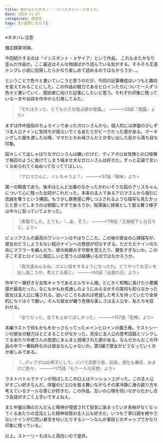 ```yaml
---
title: 愛がもたらすモノ -『インスタント・メサイア』
date: 2016-11-27
categories: 感想文
tags: [小説家になろう]
---
```


※ネタバレ注意

備忘録第18弾。


今回紹介するのは『インスタント・メサイア』という作品。
これもまたかなり歪んだ作品だ。ここ最近はそんな物語ばかり読んでいる気がする。そろそろ王道テンプレ小説に回帰したらかなり楽しめて読めるのではなかろうか...。

ということで色々と書いていこうと思うのだが、今回の記事構成はいつもと趣向を変えてみることにした。この作品の魅力であるヒロインたちについて一人ずつ色々と書いていく、既読者に向けた記事にしたいと思う。それぞれ印象に残っている一文や台詞を作中から引用してみた。

 

 

> 『それはきっと、とても小さな独占欲の発露。』
―――<28話『発露』より>

 まずは作中屈指のちょろインであったガロンさんから。個人的には序盤の少しずつ主人公ナインに気持ちが揺らいでくるあたりがピークだった感がある。マーキングした服を渡した以降、ママだとかお母さんだとか言い出した処から落ち目な印象。

図々しくて出しゃばりなガロンさんは嫌いだけど、ディアボロ女性陣との口喧嘩で毎回のように負けてしまう噛ませ犬なガロンさんは好きだ。ずっと正論で言いくるめられてぐぬぬってなっててほしい。


> 『アロマさんに、バレちゃうよ？』
―――<37話『顛末』より>

第一の餌食であり、後半ほとんど出番のなかったかわいそうな狐のアリスちゃんについて心に残った台詞がこれだった。本来の主人であるアロマさんから強引に忠誠を奪うという構図。もう少し罪悪感に押しつぶされるような描写も見たかったと思ってしまうのは倒錯しすぎであろうか。陥落後に姉弟として振る舞う様子は中々に狂っていてよかった。
 

> 『素敵でした。とても』『…あ、そう』
―――<118話『王妹殿下との日々３』より>

ピュリアさんの最高のワンシーンはやはりここだ。この後の彼女の心理描写が、彼女のどうしようもない程のナインへの懸想が切なすぎる。ただただナインのためにマフラーを編んだり、彼の故郷の子守歌を覚えたり、健気すぎないか。この子こそ正ヒロインに相応しいと思う人は結構いるのではなかろうか。


>『貴方達みんなね、ズルい目をするようになったわ。どうやってお互いを出し抜こうか、考えてる感じ』 
―――<60話『出発の日』より>

作中で一番好きな女性キャラであるエルちゃん様。とにかく知略に長けた小悪魔感が最高だった。なにもかもお見通しのようにみえるがその実何も知らなかった彼女は主人公に壊される。幼いところもあれば老成した考えを持っていたり全体的にちぐはぐで脆い。そんな彼女が纏う危険な美しさは主人公を、私たちを狂わせる。


>『全てだった。全てを止めてほしかった』 
―――<157話『恐怖』より>

本編ラストで何もかもをかっさらってったメインヒロインの魔王様。ラストシーンの彼女の魅力はとどまることがなかった。完全に主人公の思考回路とリンクしてるあたり作者さんの思惑にまんまと誘導された感がある。なんだかんだこの作品の中で一番純粋なのは彼女なんじゃないか。第2編で彼女がどうなっていくのか楽しみである。


>『…ディアボロの椅子にして、パパで旦那で弟、玩具。道化も兼任、おまけに色々』
―――<175話『もう一人の天使』より>

ラストバトルでナインが飛ばしたこの口上はテンション上がった。この主人公がすごい好きなんだ。序盤のピエロを振る舞いながらその実冷静に身の振り方を考えているクールな感じが好きだ。この作品、互いの心理を伺いながら化かし合う会話がすごく上手いですよねえ。

また中盤以降のだんだんと精神が侵食されて狂気に染まっていき余裕がなくなってくるあたりの混沌とした精神状態の主人公も好きだ。いつも丁寧口調を絶やさないナインが口荒い暴言を吐いたりするシーンなんか普段とのギャップでかなり印象に残っている。


以上。ストーリーもほんと面白いので是非。